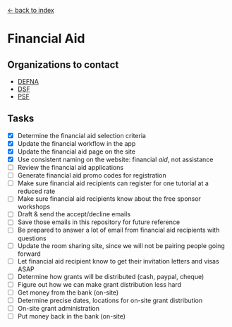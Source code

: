 [<- back to index](../README.md)

# Financial Aid

## Organizations to contact

- [DEFNA](http://www.defna.org/)
- [DSF](https://www.djangoproject.com/foundation/)
- [PSF](https://www.python.org/psf/grants/)

## Tasks

- [x] Determine the financial aid selection criteria
- [x] Update the financial workflow in the app
- [x] Update the financial aid page on the site
- [x] Use consistent naming on the website: financial *aid*, not assistance
- [ ] Review the financial aid applications
- [ ] Generate financial aid promo codes for registration
- [ ] Make sure financial aid recipients can register for one tutorial at a reduced rate
- [ ] Make sure financial aid recipients know about the free sponsor workshops
- [ ] Draft & send the accept/decline emails
- [ ] Save those emails in this repository for future reference
- [ ] Be prepared to answer a lot of email from financial aid recipients with questions
- [ ] Update the room sharing site, since we will not be pairing people going forward
- [ ] Let financial aid recipient know to get their invitation letters and visas ASAP
- [ ] Determine how grants will be distributed (cash, paypal, cheque)
- [ ] Figure out how we can make grant distribution less hard
- [ ] Get money from the bank (on-site)
- [ ] Determine precise dates, locations for on-site grant distribution
- [ ] On-site grant administration
- [ ] Put money back in the bank (on-site)
